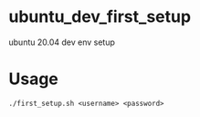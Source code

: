 # ubuntu_dev_first_setup
ubuntu 20.04 dev env setup
# Usage
```
./first_setup.sh <username> <password>
```
